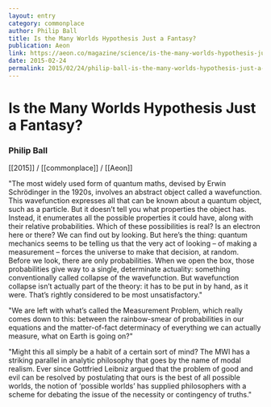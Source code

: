 ```yaml
---
layout: entry
category: commonplace
author: Philip Ball
title: Is the Many Worlds Hypothesis Just a Fantasy?
publication: Aeon
link: https://aeon.co/magazine/science/is-the-many-worlds-hypothesis-just-a-fantasy
date: 2015-02-24
permalink: 2015/02/24/philip-ball-is-the-many-worlds-hypothesis-just-a-fantasy
---
```


# Is the Many Worlds Hypothesis Just a Fantasy?

### Philip Ball

[[2015]] / [[commonplace]] / [[Aeon]]

"The most widely used form of quantum maths, devised by Erwin Schrödinger in the 1920s, involves an abstract object called a wavefunction. This wavefunction expresses all that can be known about a quantum object, such as a particle. But it doesn’t tell you what properties the object has. Instead, it enumerates all the possible properties it could have, along with their relative probabilities. Which of these possibilities is real? Is an electron here or there? We can find out by looking. But here’s the thing: quantum mechanics seems to be telling us that the very act of looking – of making a measurement – forces the universe to make that decision, at random. Before we look, there are only probabilities. When we open the box, those probabilities give way to a single, determinate actuality: something conventionally called collapse of the wavefunction. But wavefunction collapse isn’t actually part of the theory: it has to be put in by hand, as it were. That’s rightly considered to be most unsatisfactory."

"We are left with what’s called the Measurement Problem, which really comes down to this: between the rainbow-smear of probabilities in our equations and the matter-of-fact determinacy of everything we can actually measure, what on Earth is going on?"

"Might this all simply be a habit of a certain sort of mind? The MWI has a striking parallel in analytic philosophy that goes by the name of modal realism. Ever since Gottfried Leibniz argued that the problem of good and evil can be resolved by postulating that ours is the best of all possible worlds, the notion of ‘possible worlds’ has supplied philosophers with a scheme for debating the issue of the necessity or contingency of truths."
